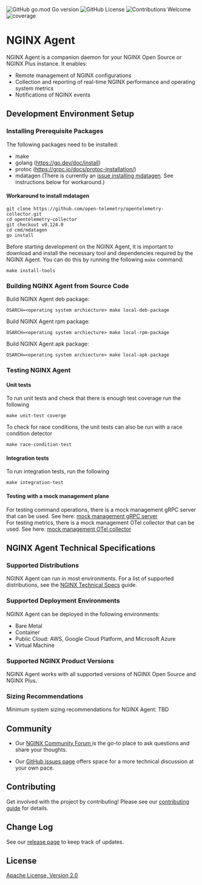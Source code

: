 ![GitHub go.mod Go version](https://img.shields.io/github/go-mod/go-version/nginx/agent)
![GitHub License](https://img.shields.io/github/license/nginx/agent)
![Contributions Welcome](https://img.shields.io/badge/contributions-welcome-brightgreen.svg?style=flat)
![coverage](https://raw.githubusercontent.com/nginx/agent/badges/.badges/v3/coverage.svg)

# NGINX Agent

NGINX Agent is a companion daemon for your NGINX Open Source or NGINX Plus instance. It enables:

- Remote management of NGINX configurations
- Collection and reporting of real-time NGINX performance and operating system metrics
- Notifications of NGINX events

## Development Environment Setup

### Installing Prerequisite Packages

The following packages need to be installed:

- make
- golang (<https://go.dev/doc/install>)
- protoc (<https://grpc.io/docs/protoc-installation/>)
- mdatagen (There is currently an [issue installing mdatagen](https://github.com/open-telemetry/opentelemetry-collector/issues/9281). See instructions below for workaround.)

#### Workaround to install mdatagen

```console
git clone https://github.com/open-telemetry/opentelemetry-collector.git
cd opentelemetry-collector
git checkout v0.124.0
cd cmd/mdatagen
go install
```

Before starting development on the NGINX Agent, it is important to download and install the necessary tool and dependencies required by the NGINX Agent. You can do this by running the following `make` command:

```console
make install-tools
```

### Building NGINX Agent from Source Code

Build NGINX Agent deb package:

```console
OSARCH=<operating system archiecture> make local-deb-package
```

Build NGINX Agent rpm package:

```console
OSARCH=<operating system archiecture> make local-rpm-package
```

Build NGINX Agent apk package:

```console
OSARCH=<operating system archiecture> make local-apk-package
```

### Testing NGINX Agent

#### Unit tests

To run unit tests and check that there is enough test coverage run the following

```console
make unit-test coverge
```

To check for race conditions, the unit tests can also be run with a race condition detector

```console
make race-condition-test
```

#### Integration tests

To run integration tests, run the following

```console
make integration-test
```

#### Testing with a mock management plane

For testing command operations, there is a mock management gRPC server that can be used. See here: [mock management gRPC server](test/mock/grpc/README.md) \
For testing metrics, there is a mock management OTel collector that can be used. See here: [mock management OTel collector](test/mock/collector/README.md)

## NGINX Agent Technical Specifications

### Supported Distributions

NGINX Agent can run in most environments. For a list of supported distributions, see the [NGINX Technical Specs](https://docs.nginx.com/nginx/technical-specs/#supported-distributions) guide.

### Supported Deployment Environments

NGINX Agent can be deployed in the following environments:

- Bare Metal
- Container
- Public Cloud: AWS, Google Cloud Platform, and Microsoft Azure
- Virtual Machine

### Supported NGINX Product Versions

NGINX Agent works with all supported versions of NGINX Open Source and NGINX Plus.

### Sizing Recommendations

Minimum system sizing recommendations for NGINX Agent:
TBD

## Community

- Our [NGINX Community Forum ](https://community.nginx.org/tag/agent) is the go-to place to ask questions and share your thoughts.

- Our [GitHub issues page](https://github.com/nginx/agent/issues) offers space for a more technical discussion at your own pace.

## Contributing

Get involved with the project by contributing! Please see our [contributing guide](CONTRIBUTING.md) for details.

## Change Log

See our [release page](https://github.com/nginx/agent/releases) to keep track of updates.

## License

[Apache License, Version 2.0](LICENSE)
